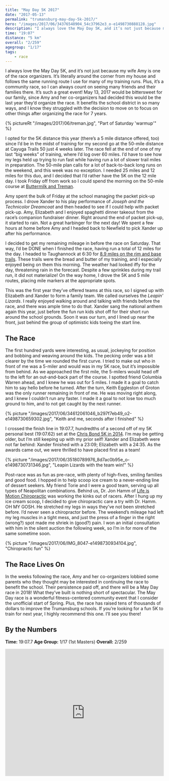 ```yaml
---
title: "May Day 5K 2017"
date: "2017-05-13"
permalink: "trumansburg-may-day-5k-2017/"
hero: "/images/2017/06/34376548904_54c37962e3_o-e1498730888128.jpg"
description: "I always love the May Day 5K, and it’s not just because my wife Amy is one of the race organizers. It’s literally around the corner from my house and follows the same running route I use for many of my training runs."
time: "19:07"
distance: "5 km"
overall: "2/259"
agegroup: "1/17"
tags:
    - race
---
```


I always love the May Day 5K, and it’s not just because my wife Amy is one of the race organizers. It’s literally around the corner from my house and follows the same running route I use for many of my training runs. Plus, it’s a community race, so I can always count on seeing many friends and their families there. It’s such a great event! May 13, 2017 would be bittersweet for our family, since Amy and her co-organizers had decided this would be the last year they’d organize the race. It benefits the school district in so many ways, and I know they struggled with the decision to move on to focus on other things after organizing the race for 7 years.

{% pictureRt "/images/2017/06/treman.jpg", "Part of Saturday 'warmup'" %}

I opted for the 5K distance this year (there’s a 5 mile distance offered, too) since I’d be in the midst of training for my second go at the 50-mile distance at Cayuga Trails 50 just 4 weeks later. The race fell at the end of one of my last “big weeks” of training, where I’d log over 60 miles. I’d have to see how my legs held up trying to run fast while having run a lot of slower trail miles in preparation. The 50-mile plan calls for a lot of back-to-back long runs on the weekend, and this week was no exception. I needed 25 miles and 12 miles for this duo, and I decided that I’d rather have the 5K on the 12 mile day. I took Friday off from work so I could spend the morning on the 50-mile course at [Buttermilk and Treman](https://www.strava.com/activities/983037797).

Amy spent the bulk of Friday at the school managing the packet pick-up process. I drove Xander to his play performance of _Joseph and the Technicolor Dreamcoat_ and then headed to see if I could help with packet pick-up. Amy, Elizabeth and I enjoyed spaghetti dinner takeout from the race’s companion fundraiser dinner. Right around the end of packet pick-up, it started to rain. Not a great harbinger for the next day! We spent a few hours at home before Amy and I headed back to Newfield to pick Xander up after his performance.

I decided to get my remaining mileage in before the race on Saturday. That way, I’d be DONE when I finished the race, having run a total of 12 miles for the day. I headed to Taughannock at 6:30 for [8.9 miles on the rim and base trails](https://www.strava.com/activities/984516899). These trails were the bread and butter of my training, and I especially enjoyed being on them this morning. The weather had looked iffy for the day, threatening rain in the forecast. Despite a few sprinkles during my trail run, it did not materialize! On the way home, I drove the 5K and 5 mile routes, placing mile markers at the appropriate spots.

This was the first year they’ve offered teams at this race, so I signed up with Elizabeth and Xander to form a family team. We called ourselves the _Leapin' Lizards_. I really enjoyed walking around and talking with friends before the race, and there was ample time to do that. Xander sang the national anthem again this year, just before the fun run kids shot off for their short run around the school grounds. Soon it was our turn, and I lined up near the front, just behind the group of optimistic kids toeing the start line.

## The Race

The first hundred yards were interesting, as usual, jockeying for position and bobbing and weaving around the kids. The pecking order was a bit clearer by the time we rounded the first curve. I tried to make out who in front of me was a 5-miler and would was in my 5K race, but it’s impossible from behind. As we approached the first mile, the 5-milers would head off to the left for an out-and-back part of the course. I spotted friend Columbia Warren ahead, and I knew he was out for 5 miles. I made it a goal to catch him to say hello before he turned. After the turn, Keith Eggleston of Groton was the only runner remaining in front of me. He was moving right along, and I knew I couldn’t run any faster. I made it a goal to not lose too much ground to him, and to not get caught by the next runner.

{% picture "/images/2017/06/34612061046_b297f7eb49_o2-e1498730659302.jpg", "Keith and me, seconds after I finished" %}

I crossed the finish line in 19:07.7, hundredths of a second off of my 5K personal best (19:07.62) set at the [Chris Bond 5K in 2014](https://www.strava.com/activities/212009318). I’m may be getting older, but I’m still keeping up with my prior self! Xander and Elizabeth were not far behind: Xander finished with a 23:09; Elizabeth with a 24:35. As the awards came out, we were thrilled to have placed first as a team!

{% picture "/images/2017/06/35180789976_8d7ac0b95e_o-e1498730731346.jpg", "Leapin Lizards with the team win!" %}

Post-race was as fun as pre-race, with plenty of high-fives, smiling families and good food. I hopped in to help scoop ice cream to a never-ending line of dessert seekers. My friend Torie and I were a good team, serving up all types of Neapolitan combinations. Behind us, Dr. Jon Hamm of [Life is Motion Chiropractic](http://www.lifeismotionchiro.com/) was working the kinks out of racers. After I hung up my ice cream scoop, I decided to give chiropractic care a try with Dr. Hamm. OH MY GOSH. He stretched my legs in ways they’ve not been stretched before. I’d never seen a chiropractor before. The weekend’s mileage had left my leg muscles in a tight mess, and just the press of a finger in the right (wrong?) spot made me shriek in (good?) pain. I won an initial consultation with him in the silent auction the following week, so I’m in for more of the same sometime soon.

{% picture "/images/2017/06/IMG_8047-e1498730934104.jpg", "Chiropractic fun" %}

## The Race Lives On

In the weeks following the race, Amy and her co-organizers lobbied some parents who they thought may be interested in continuing the race to benefit the school. Their persistence paid off, and there will be a May Day race in 2018! What they’ve built is nothing short of spectacular. The May Day race is a wonderful fitness-centered community event that I consider the unofficial start of Spring. Plus, the race has raised tens of thousands of dollars to improve the Trumansburg schools. If you’re looking for a fun 5K to train for next year, I highly recommend this one. I’ll see you there!

## By the Numbers

**Time:** 19:07.7 
**Age Group:** 1/17 (1st Masters) 
**Overall:** 2/259

<iframe src="https://www.strava.com/activities/984516771/embed/6da351aeb701d9336019d252d3b861a6c4076467" width="100%" height="405" frameborder="0" scrolling="no"></iframe>
